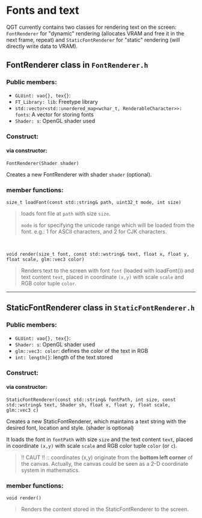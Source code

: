 # Fonts and text
QGT currently contains two classes for rendering text on the screen: `FontRenderer` for "dynamic" rendering (allocates VRAM and free it in the next frame, repeat) and `StaticFontRenderer` for "static" rendering (will directly write data to VRAM).

## FontRenderer class in `FontRenderer.h`

### Public members:
* `GLUint: vao{}, tex{}`:
* `FT_Library: lib`: Freetype library
* `std::vector<std::unordered_map<wchar_t, RenderableCharacter>>: fonts`: A vector for storing fonts
* `Shader: s`: OpenGL shader used

### Construct:
#### via constructor:
`FontRenderer(Shader shader)`

Creates a new FontRenderer with shader `shader` (optional).
### member functions:
`size_t loadFont(const std::string& path, uint32_t mode, int size)`
> loads font file at `path` with size `size`.
>
> `mode` is for specifying the unicode range which will be loaded from the font. e.g.: 1 for ASCII characters, and 2 for CJK characters.

<br>

`void render(size_t font, const std::wstring& text, float x, float y, float scale, glm::vec3 color)`
> Renders text to the screen with font `font` (loaded with loadFont()) and text content `text`, placed in coordinate `(x,y)` with scale `scale` and RGB color tuple `color`.
 
--- 

## StaticFontRenderer class in `StaticFontRenderer.h`

### Public members:
* `GLUint: vao{}, tex{}`:
* `Shader: s`: OpenGL shader used
* `glm::vec3: color`: defines the color of the text in RGB
* `int: length{}`: length of the text stored

### Construct:
#### via constructor:
`StaticFontRenderer(const std::string& fontPath, int size, const std::wstring& text, Shader sh, float x, float y, float scale, glm::vec3 c)`

Creates a new StaticFontRenderer, which maintains a text string with the desired font, location and style. (shader is optional)

It loads the font in `fontPath` with size `size` and the text content `text`, placed in coordinate `(x,y)` with scale `scale` and RGB color tuple `color` (or `c`).

> !! CAUT !! :: coordinates (x,y) originate from the **bottom left corner** of the canvas. Actually, the canvas could be seen as a 2-D coordinate system in mathematics.

### member functions:
`void render()`
> Renders the content stored in the StaticFontRenderer to the screen.

